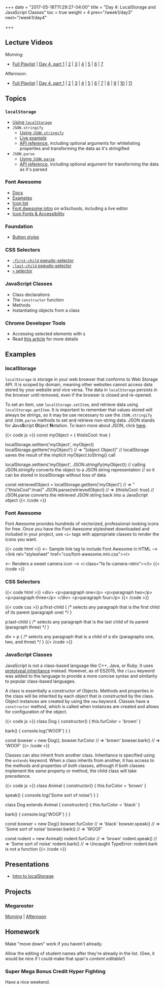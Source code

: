 +++
date = "2017-05-18T11:29:27-04:00"
title = "Day 4: LocalStorage and JavaScript Classes"
toc = true
weight = 4
prev="/week1/day3"
next="/week1/day4"

+++

## Lecture Videos

Morning:

* [Full Playlist](https://www.youtube.com/playlist?list=PLuT2TqJuwaY_bcdBTgaK3S8VrN_6POv5F) | [Day 4, part 1](https://www.youtube.com/watch?v=YGj8J6MceYg&list=PLuT2TqJuwaY_bcdBTgaK3S8VrN_6POv5F&index=11) | [2](https://www.youtube.com/watch?v=zvYmxL1ojaI&list=PLuT2TqJuwaY_bcdBTgaK3S8VrN_6POv5F&index=12) | [3](https://www.youtube.com/watch?v=MALqYKxz9-Y&list=PLuT2TqJuwaY_bcdBTgaK3S8VrN_6POv5F&index=13) | [4](https://www.youtube.com/watch?v=8wfKQnitrmY&list=PLuT2TqJuwaY_bcdBTgaK3S8VrN_6POv5F&index=14) | [5](https://www.youtube.com/watch?v=2l7bv4a3S-s&list=PLuT2TqJuwaY_bcdBTgaK3S8VrN_6POv5F&index=15) | [6](https://www.youtube.com/watch?v=59thZz_yFgE&list=PLuT2TqJuwaY_bcdBTgaK3S8VrN_6POv5F&index=16) | [7](https://www.youtube.com/watch?v=w-bqy6n8Gco&list=PLuT2TqJuwaY_bcdBTgaK3S8VrN_6POv5F&index=17)

Afternoon:

* [Full Playlist](https://www.youtube.com/playlist?list=PLuT2TqJuwaY8syQZ9ERbc2gtX_v1m2xqG) | [Day 4, part 1](https://www.youtube.com/watch?v=mpEFSr8eXEY&index=16&list=PLuT2TqJuwaY8syQZ9ERbc2gtX_v1m2xqG) | [2](https://www.youtube.com/watch?v=IkNAVmWuPDU&index=17&list=PLuT2TqJuwaY8syQZ9ERbc2gtX_v1m2xqG) | [3](https://www.youtube.com/watch?v=i2XL0mV1qmU&index=18&list=PLuT2TqJuwaY8syQZ9ERbc2gtX_v1m2xqG) | [4](https://www.youtube.com/watch?v=3KIvEuhPJag&index=19&list=PLuT2TqJuwaY8syQZ9ERbc2gtX_v1m2xqG) | [5](https://www.youtube.com/watch?v=gTiMSnn-4nU&index=20&list=PLuT2TqJuwaY8syQZ9ERbc2gtX_v1m2xqG) | [6](https://www.youtube.com/watch?v=xd2ewpDX_yE&index=21&list=PLuT2TqJuwaY8syQZ9ERbc2gtX_v1m2xqG) | [7](https://www.youtube.com/watch?v=NixaLyI35HU&index=22&list=PLuT2TqJuwaY8syQZ9ERbc2gtX_v1m2xqG) | [8](https://www.youtube.com/watch?v=0U5F5qO9cv4&index=23&list=PLuT2TqJuwaY8syQZ9ERbc2gtX_v1m2xqG) | [9]() | [10]() | [11]()

## Topics

### `localStorage`
* [Using `localStorage`]((https://www.smashingmagazine.com/2010/10/local-storage-and-how-to-use-it/))
* `JSON.stringify`
  * [Using `JSON.stringify`](http://www.dyn-web.com/tutorials/php-js/json/stringify.php)
  * [Live example](http://jsfiddle.net/queryj/hLkUz/)
  * [API reference](https://developer.mozilla.org/en-US/docs/Web/JavaScript/Reference/Global_Objects/JSON/stringify), including optional arguments for whitelisting properties and transforming the data as it's stringified
* `JSON.parse`
  * [Using `JSON.parse`](http://www.dyn-web.com/tutorials/php-js/json/parse.php)
  * [API reference](https://developer.mozilla.org/en-US/docs/Web/JavaScript/Reference/Global_Objects/JSON/parse), including optional argument for transforming the data as it's parsed

### Font Awesome
* [Docs](http://fontawesome.io/)
* [Examples](http://fontawesome.io/examples/)
* [Icon list](http://fontawesome.io/icons/)
* [Font Awesome intro](http://www.w3schools.com/icons/fontawesome_icons_intro.asp) on w3schools, including a live editor
* [Icon Fonts &amp; Accessibility](http://fontawesome.io/accessibility/)

### Foundation
* [Button styles](http://foundation.zurb.com/sites/docs/v/5.5.3/components/buttons.html)

### CSS Selectors
* [`:first-child` pseudo-selector](http://www.w3schools.com/cssref/sel_firstchild.asp)
* [`:last-child` pseudo-selector](http://www.w3schools.com/cssref/sel_last-child.asp)
* [`>` selector](https://www.w3schools.com/cssref/sel_element_gt.asp)

### JavaScript Classes
* Class declarations
* The `constructor` function
* Methods
* Instantiating objects from a class

### Chrome Developer Tools
* Accessing selected elements with `$`
* Read [this article](https://willd.me/posts/0-in-chrome-dev-tools) for more details

## Examples
### localStorage

`localStorage` is storage in your web browser that conforms to Web Storage API.  It is scoped by domain, meaning other websites cannot access data stored by your website and vice versa.  The data in `localStorage` persists in the browser until removed, even if the browser is closed and re-opened.

To set an item, use `localStorage.setItem`, and retrieve data using `localStorage.getItem`.  It is important to remember that values stored will always be strings, so it may be use necessary to use the `JSON.stringify` and `JSON.parse` methods to set and retrieve non-string data.  JSON stands for **J**ava**S**cript **O**bject **N**otation.  To learn more about JSON, click [here](https://www.w3schools.com/js/js_json_intro.asp).

{{< code js >}}
const myObject = {
  thisIsCool: true
}

localStorage.setItem('myObject', myObject)
localStorage.getItem('myObject') // => "[object Object]"
// localStorage saves the result of the implicit myObject.toString() call

localStorage.setItem('myObject', JSON.stringify(myObject))
// calling JSON.stringify converts the object to a JSON string representation
// so it can be stored in localStorage without loss of data

const retrievedObject = localStorage.getItem('myObject') // => "{"thisIsCool":true}"
JSON.parse(retrievedObject) // => {thisIsCool: true}
// JSON.parse converts the retrieved JSON string back into a JavaScript object
{{< /code >}}

### Font Awesome

Font Awesome provides hundreds of vectorized, professional-looking icons for free.  Once you have the Font Awesome stylesheet downloaded and included in your project, use `<i>` tags with appropriate classes to render the icons you want.

{{< code html >}}
&lt;-- Sample link tag to include Font Awesome in HTML --&gt;
&lt;link rel=&quot;stylesheet&quot; href=&quot;css/font-awesome.min.css&quot;&gt;&lt;i&gt;

&lt;-- Renders a sweet camera icon --&gt;
&lt;i class=&quot;fa fa-camera-retro&quot;&gt;&lt;/i&gt;
{{< /code >}}

### CSS Selectors

{{< code html >}}
&lt;div&gt;
  &lt;p&gt;paragraph one&lt;/p&gt;
  &lt;p&gt;paragraph two&lt;/p&gt;
  &lt;p&gt;paragraph three&lt;/p&gt;
&lt;/div&gt;
&lt;p&gt;paragraph four&lt;/p&gt;
{{< /code >}}

{{< code css >}}
p:first-child {
  /* selects any paragraph that is the first child of its parent (paragraph one) */
}

p:last-child {
  /* selects any paragraph that is the last child of its parent (paragraph three) */
}

div > p {
  /* selects any paragraph that is a child of a div (paragraphs one, two, and three) */
}
{{< /code >}}

### JavaScript Classes

JavaScript is not a class-based language like C++, Java, or Ruby.  It uses [prototypal inheritance](https://developer.mozilla.org/en-US/docs/Web/JavaScript/Inheritance_and_the_prototype_chain) instead.  However, as of ES2015, the `class` keyword was added to the language to provide a more concise syntax and similarity to popular class-based languages.

A class is essentially a constructor of Objects.  Methods and properties in the class will be inherited by each object that is constructed by the class.  Object instances are created by using the `new` keyword.  Classes have a `constructor` method, which is called when instances are created and allows for configuration of the object.

{{< code js >}}
class Dog {
  constructor() {
    this.furColor = 'brown'
  }

  bark() {
    console.log('WOOF')
  }
}

const bowser = new Dog();
bowser.furColor // => 'brown'
bowser.bark()   // => 'WOOF'
{{< /code >}}

Classes can also inherit from another class.  Inheritance is specified using the `extends` keyword.  When a class inherits from another, it has access to the methods and properties of *both* classes, although if both classes implement the *same* property or method, the child class will take precedence.

{{< code js >}}
class Animal {
  constructor() {
    this.furColor = 'brown'
  }

  speak() {
    console.log('Some sort of noise')
  }
}

class Dog extends Animal {
  constructor() {
    this.furColor = 'black'
  }

  bark() {
    console.log('WOOF')
  }
}

const bowser = new Dog()
bowser.furColor // => 'black'
bowser.speak()  // => 'Some sort of noise'
bowser.bark()   // => 'WOOF'

const rodent = new Animal()
rodent.furColor // => 'brown'
rodent.speak()  // => 'Some sort of noise'
rodent.bark()   // => Uncaught TypeError: rodent.bark is not a function
{{< /code >}}


## Presentations

* [Intro to localStorage](/04-local-storage.pdf)

## Projects

### Megaroster

[Morning](https://github.com/xtbc17s1/megaroster/tree/b3f42521a8c764fc7c956cb8a01ee322dc2b9e2b) | [Afternoon](https://github.com/xtbc17s1/megaroster/tree/443b3c889e4b7592bc842570c3a6c681b2900977)

## Homework

Make "move down" work if you haven't already.

Allow the editing of student names after they're already in the list. (Gee, it would be nice if I could make that span's _content editable_!)

### Super Mega Bonus Credit Hyper Fighting

Have a nice weekend.